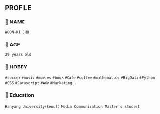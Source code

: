 ## PROFILE

### 💬 NAME
`WOON-KI CHO`


### 💬 AGE
`29 years old`


### 💬 HOBBY
`#soccer` `#music` `#movies` `#book` `#Cafe` `#coffee` `#mathematics` `#BigData` `#Python` `#CSS` `#Javascript` `#Adv` `#Marketing`...


### 💬 Education
`Hanyang University(Seoul)` 
`Media Communication Master's student`



